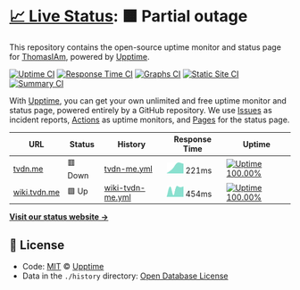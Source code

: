 # [📈 Live Status](https://status.tvdn.me): <!--live status--> **🟧 Partial outage**

This repository contains the open-source uptime monitor and status page for [ThomasIAm](https://github.com/ThomasIAm), powered by [Upptime](https://github.com/upptime/upptime).

[![Uptime CI](https://github.com/ThomasIAm/upptime/workflows/Uptime%20CI/badge.svg)](https://github.com/ThomasIAm/upptime/actions?query=workflow%3A%22Uptime+CI%22)
[![Response Time CI](https://github.com/koj-co/upptime/workflows/Response%20Time%20CI/badge.svg)](https://github.com/koj-co/upptime/actions?query=workflow%3A%22Response+Time+CI%22)
[![Graphs CI](https://github.com/ThomasIAm/upptime/workflows/Graphs%20CI/badge.svg)](https://github.com/ThomasIAm/upptime/actions?query=workflow%3A%22Graphs+CI%22)
[![Static Site CI](https://github.com/koj-co/upptime/workflows/Static%20Site%20CI/badge.svg)](https://github.com/koj-co/upptime/actions?query=workflow%3A%22Static+Site+CI%22)
[![Summary CI](https://github.com/koj-co/upptime/workflows/Summary%20CI/badge.svg)](https://github.com/koj-co/upptime/actions?query=workflow%3A%22Summary+CI%22)

With [Upptime](https://upptime.js.org), you can get your own unlimited and free uptime monitor and status page, powered entirely by a GitHub repository. We use [Issues](https://github.com/upptime/upptime/issues) as incident reports, [Actions](https://github.com/upptime/upptime/actions) as uptime monitors, and [Pages](https://demo.upptime.js.org) for the status page.

<!--start: status pages-->
<!-- This summary is generated by Upptime (https://github.com/upptime/upptime) -->
<!-- Do not edit this manually, your changes will be overwritten -->

| URL                                  | Status  | History                                                                                          | Response Time                                                                     | Uptime                                                                                                                                                                                                          |
| ------------------------------------ | ------- | ------------------------------------------------------------------------------------------------ | --------------------------------------------------------------------------------- | --------------------------------------------------------------------------------------------------------------------------------------------------------------------------------------------------------------- |
| [tvdn.me](https://www.tvdn.me)       | 🟥 Down | [tvdn-me.yml](https://github.com/ThomasIAm/upptime/commits/master/history/tvdn-me.yml)           | <img alt="Response time graph" src="./graphs/tvdn-me.png" height="20"> 221ms      | [![Uptime 100.00%](https://img.shields.io/endpoint?url=https%3A%2F%2Fraw.githubusercontent.com%2FThomasIAm%2Fupptime%2Fmaster%2Fapi%2Ftvdn-me%2Fuptime.json)](https://status.tvdn.me/history/tvdn-me)           |
| [wiki.tvdn.me](https://wiki.tvdn.me) | 🟩 Up   | [wiki-tvdn-me.yml](https://github.com/ThomasIAm/upptime/commits/master/history/wiki-tvdn-me.yml) | <img alt="Response time graph" src="./graphs/wiki-tvdn-me.png" height="20"> 454ms | [![Uptime 100.00%](https://img.shields.io/endpoint?url=https%3A%2F%2Fraw.githubusercontent.com%2FThomasIAm%2Fupptime%2Fmaster%2Fapi%2Fwiki-tvdn-me%2Fuptime.json)](https://status.tvdn.me/history/wiki-tvdn-me) |

<!--end: status pages-->

[**Visit our status website →**](https://status.tvdn.me)

## 📄 License

- Code: [MIT](./LICENSE) © [Upptime](https://upptime.js.org)
- Data in the `./history` directory: [Open Database License](https://opendatacommons.org/licenses/odbl/1-0/)
